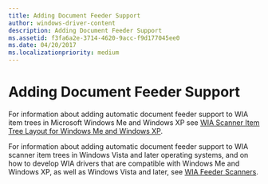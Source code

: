 ```yaml
---
title: Adding Document Feeder Support
author: windows-driver-content
description: Adding Document Feeder Support
ms.assetid: f3fa6a2e-3714-4620-9acc-f9d177045ee0
ms.date: 04/20/2017
ms.localizationpriority: medium
---
```


# Adding Document Feeder Support





For information about adding automatic document feeder support to WIA item trees in Microsoft Windows Me and Windows XP see [WIA Scanner Item Tree Layout for Windows Me and Windows XP](wia-scanner-item-tree-layout-for-windows-me-and-windows-xp.md).

For information about adding automatic document feeder support to WIA scanner item trees in Windows Vista and later operating systems, and on how to develop WIA drivers that are compatible with Windows Me and Windows XP, as well as Windows Vista and later, see [WIA Feeder Scanners](wia-feeder-scanners.md).

 

 




